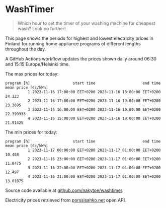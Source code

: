 
# WashTimer

> Which hour to set the timer of your washing machine for cheapest wash? Look no further!

This page shows the periods for highest and lowest electricity prices in Finland 
for running home appliance programs of different lengths throughout the day. 

A GitHub Actions workflow updates the prices shown daily around 06:30 and 15:15 Europe/Helsinki time.

The max prices for today:

	program [h]                   start time                     end time mean price [€c/kWh]
	          1 2023-11-16 17:00:00 EET+0200 2023-11-16 18:00:00 EET+0200              24.123
	          2 2023-11-16 17:00:00 EET+0200 2023-11-16 19:00:00 EET+0200             23.3695
	          3 2023-11-16 16:00:00 EET+0200 2023-11-16 19:00:00 EET+0200           22.399333
	          4 2023-11-16 15:00:00 EET+0200 2023-11-16 19:00:00 EET+0200            21.91425

The min prices for today:

	program [h]                   start time                     end time mean price [€c/kWh]
	          1 2023-11-17 00:00:00 EET+0200 2023-11-17 01:00:00 EET+0200              10.468
	          2 2023-11-16 23:00:00 EET+0200 2023-11-17 01:00:00 EET+0200             11.8475
	          3 2023-11-16 22:00:00 EET+0200 2023-11-17 01:00:00 EET+0200              12.497
	          4 2023-11-16 21:00:00 EET+0200 2023-11-17 01:00:00 EET+0200            13.01875


Source code available at [github.com/nakytoe/washtimer](https://github.com/nakytoe/washtimer).

Electricity prices retrieved from [porssisahko.net](https://porssisahko.net/api) open API.
